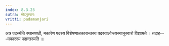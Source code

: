 ```yaml
---
index: 8.3.23
sutra: मोऽनुस्वारः
vritti: padamanjari
---
```


 अत्र पदस्येति स्थानषष्ठी, मकारेण पदस्य विशेषणान्नकारान्तस्य पदस्यालोन्त्यस्यानुस्वारो विज्ञायते । तदाह---मकारस्य पदान्तस्यति ॥